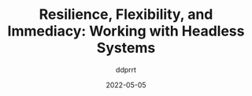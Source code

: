 ---
author: ddprrt
date: 2022-05-05
draft: true
permalink: false
publisher: smashingmag
tags:
  - headless
  - development
  - principles
target_url: https://www.smashingmagazine.com/2022/05/resilience-flexibility-immediacy-headless-systems/
title: "Resilience, Flexibility, and Immediacy: Working with Headless Systems"
---